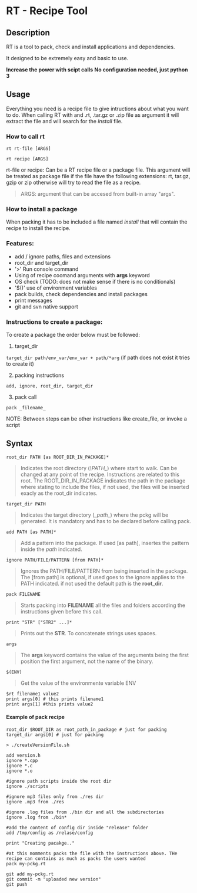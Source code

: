 # RT - Recipe Tool

## Description

RT is a tool to pack, check and install applications and dependencies. 

It designed to be extremely easy and basic to use. 

**Increase the power with scipt calls**
**No configuration needed, just python 3**

## Usage
Everything you need is a recipe file to give intructions about what you want to do.
When calling RT with and .rt, .tar.gz or .zip file as argument it will extract the file and will search for the _install_ file.

### How to call rt

`rt rt-file [ARGS] `

`rt recipe [ARGS] `

 rt-file or recipe: Can be a RT recipe file or a package file. This argument will be treated as package file if the file have the following extensions: rt, tar.gz, gzip or zip otherwise will try to read the file as a recipe.

> ARGS: argument that can be accesed from built-in array "args".

### How to install a package

When packing it has to be included a file named _install_ that will contain the recipe to install the recipe.

### Features:
* add / ignore paths, files and extensions
* root_dir and target_dir 
* '>' Run console command
* Using of recipe coomand arguments with **args** keyword
* OS check (TODO: does not make sense if there is no conditionals)
* '$()' use of environment variables
* pack builds, check dependencies and install packages
* print messages
* git and svn native support

### Instructions to create a package:

To create a package the order below must be followed: 

1. target_dir 

`target_dir path/env_var/env_var + path/*arg` (if path does not exist it tries to create it)

2. packing instructions 
 
`add, ignore, root_dir, target_dir`

3. pack call 

`pack _filename_`

NOTE: Between steps can be other instructions like create_file, or invoke a script

## Syntax
`root_dir PATH [as ROOT_DIR_IN_PACKAGE]*` 

 > Indicates the root directory (*\PATH\_*) where start to walk. Can be changed at any point of the recipe. Instructions are related to this root. The ROOT_DIR_IN_PACKAGE indicates the path in the package where stating to include the files, if not used, the files will be inserted exacly as the root_dir indicates.
 
`target_dir PATH` 
 > Indicates the target directory (*\_path\_*) where the pckg will be generated. It is mandatory and has to be declared before calling pack.

`add PATH [as PATH]*` 

> Add a pattern into the package. If used [as path], insertes the pattern inside the _path_ indicated.

`ignore PATH/FILE/PATTERN [from PATH]*`

> Ignores the PATH/FILE/PATTERN from being inserted in the package. The [from path] is optional, if used goes to the ignore applies to the PATH indicated. if not used the default path is the **root_dir**.

`pack FILENAME`

> Starts packing into **FILENAME** all the files and folders according the instructions given before this call.

`print "STR" ["STR2" ...]*`

> Prints out the **STR**. To concatenate strings uses spaces. 

 `args`

> The **args** keyword contains the value of the arguments being the first position the first argument, not the name of the binary.

 `$(ENV)`

> Get the value of the environmente variable ENV

```
$rt filename1 value2
print args[0] # this prints filename1
print args[1] #this prints value2
```

#### Example of pack recipe 
```
root_dir $ROOT_DIR as root_path_in_package # just for packing 
target_dir args[0] # just for packing

> ./createVersionFile.sh

add version.h
ignore *.cpp
ignore *.c
ignore *.o

#ignore path scripts inside the root dir
ignore ./scripts

#ignore mp3 files only from ./res dir
ignore .mp3 from ./res

#ignore .log files from ./bin dir and all the subdirectories
ignore .log from ./bin*

#add the content of config dir inside "release" folder
add /tmp/config as /relase/config

print "Creating pacakge.."

#at this momments packs the file with the instructions above. THe recipe can contains as much as packs the users wanted
pack my-pckg.rt

git add my-pckg.rt
git commit -m "uploaded new version"
git push
```
